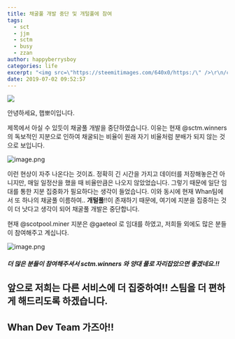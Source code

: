 ```yaml
---
title: 채굴풀 개발 중단 및 개털풀에 참여
tags:
  - sct
  - jjm
  - sctm
  - busy
  - zzan
author: happyberrysboy
categories: life
excerpt: "<img src=\"https://steemitimages.com/640x0/https:/\" />\r\n/cdn.steemitimages.com/DQmU8hwnAWm29BmczzrLHGfxPhDsUyr8VQwF8UiFdRrFgjY/％EC％83％88％20％ED％8C％8C％EC％9D％BC％202019-02-27％2017.53.44_2.jpg)  안녕하세요, 햅뽀이입니다.  제목에서 아실 수 있듯이 채굴풀 개발을 중단하였습니다. 이유는 현재 @sctm.winner....."
date: 2019-07-02 09:52:57
---
```


![](https://steemitimages.com/640x0/https://cdn.steemitimages.com/DQmU8hwnAWm29BmczzrLHGfxPhDsUyr8VQwF8UiFdRrFgjY/％EC％83％88％20％ED％8C％8C％EC％9D％BC％202019-02-27％2017.53.44_2.jpg)

안녕하세요, 햅뽀이입니다.

제목에서 아실 수 있듯이 채굴풀 개발을 중단하였습니다. 이유는 현재 @sctm.winners의 독보적인 지분으로 인하여 채굴되는 비율이 원래 자기 비율처럼 분배가 되지 않는 것으로 보입니다. 

![image.png](https://files.steempeak.com/file/steempeak/happyberrysboy/1LJVAXLp-image.png)

이런 현상이 자주 나온다는 것이죠. 정확히 긴 시간을 가지고 데이터를 저장해놓은건 아니지만, 매일 일정산을 했을 때 비율만큼은 나오지 않았었습니다. 그렇기 때문에 일단 임대를 통한 지분 집중화가 필요하다는 생각이 들었습니다. 이와 동시에 현재 Whan팀에서 또 하나의 채굴풀 이름하여.. **개털풀**!!이 존재하기 때문에, 여기에 지분을 집중하는 것이 더 낫다고 생각이 되어 채굴풀 개발은 중단합니다. 

현재 @scotpool.miner 지분은 @gaeteol 로 임대를 하였고, 저희들 외에도 많은 분들이 참여해주고 계십니다. 

![image.png](https://files.steempeak.com/file/steempeak/happyberrysboy/a0vkbN2E-image.png)

##### 더 많은 분들이 참여해주셔서 sctm.winners 와 양대 풀로 자리잡았으면 좋겠네요.!! 


## 앞으로 저희는 다른 서비스에 더 집중하여!! 스팀을 더 편하게 해드리도록 하겠습니다.

## Whan Dev Team 가즈아!!